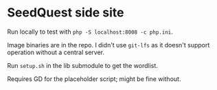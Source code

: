 # SeedQuest side site

Run locally to test with `php -S localhost:8008 -c php.ini`.

Image binaries are in the repo. I didn't use `git-lfs` as it doesn't support operation without a central server.

Run `setup.sh` in the lib submodule to get the wordlist.

Requires GD for the placeholder script; might be fine without.
